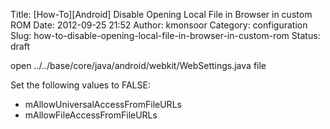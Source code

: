 Title: [How-To][Android] Disable Opening Local File in Browser in custom ROM
Date: 2012-09-25 21:52
Author: kmonsoor
Category: configuration
Slug: how-to-disable-opening-local-file-in-browser-in-custom-rom
Status: draft

<span id="GRmark_2a31fabdfcc49daf26b691bf583a89a8752d2112_open:0"
class="GRcorrect">open</span> .<span
id="GRmark_2a31fabdfcc49daf26b691bf583a89a8752d2112_.:1"
class="GRcorrect">.</span>/.<span
id="GRmark_2a31fabdfcc49daf26b691bf583a89a8752d2112_.:2"
class="GRcorrect">.</span>/<span
id="GRmark_2a31fabdfcc49daf26b691bf583a89a8752d2112_base:3"
class="GRcorrect">base</span>/core/<span
id="GRmark_2a31fabdfcc49daf26b691bf583a89a8752d2112_java:4"
class="GRcorrect">java</span>/<span
id="GRmark_2a31fabdfcc49daf26b691bf583a89a8752d2112_android:5"
class="GRcorrect">android</span>/<span
id="GRmark_2a31fabdfcc49daf26b691bf583a89a8752d2112_webkit:6"
class="GRcorrect">webkit</span>/WebSettings.java file

Set the following values to FALSE:

-   mAllowUniversalAccessFromFileURLs
-   mAllowFileAccessFromFileURLs

